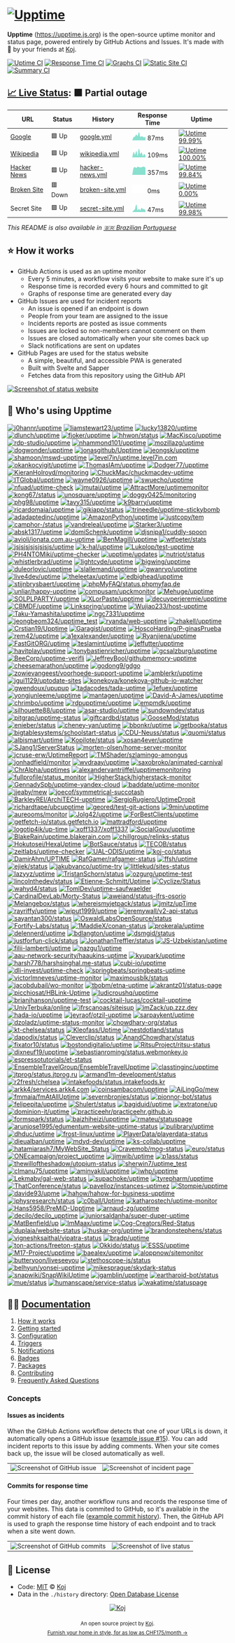# [![Upptime](https://raw.githubusercontent.com/upptime/upptime.js.org/master/static/img/logo.svg)](https://upptime.js.org)

<!--start: description-->

**Upptime** (https://upptime.js.org) is the open-source uptime monitor and status page, powered entirely by GitHub Actions and Issues. It's made with 💚 by your friends at [Koj](https://koj.co).

<!--end: description-->

[![Uptime CI](https://github.com/koj-co/upptime/workflows/Uptime%20CI/badge.svg)](https://github.com/koj-co/upptime/actions?query=workflow%3A%22Uptime+CI%22)
[![Response Time CI](https://github.com/koj-co/upptime/workflows/Response%20Time%20CI/badge.svg)](https://github.com/koj-co/upptime/actions?query=workflow%3A%22Response+Time+CI%22)
[![Graphs CI](https://github.com/koj-co/upptime/workflows/Graphs%20CI/badge.svg)](https://github.com/koj-co/upptime/actions?query=workflow%3A%22Graphs+CI%22)
[![Static Site CI](https://github.com/koj-co/upptime/workflows/Static%20Site%20CI/badge.svg)](https://github.com/koj-co/upptime/actions?query=workflow%3A%22Static+Site+CI%22)
[![Summary CI](https://github.com/koj-co/upptime/workflows/Summary%20CI/badge.svg)](https://github.com/koj-co/upptime/actions?query=workflow%3A%22Summary+CI%22)

## [📈 Live Status](https://demo.upptime.js.org): <!--live status--> **🟧 Partial outage**

<!--start: status pages-->
<!-- This summary is generated by Upptime (https://github.com/upptime/upptime) -->
<!-- Do not edit this manually, your changes will be overwritten -->

| URL                                             | Status  | History                                                                                      | Response Time                                                                    | Uptime                                                                                                                                                                                                          |
| ----------------------------------------------- | ------- | -------------------------------------------------------------------------------------------- | -------------------------------------------------------------------------------- | --------------------------------------------------------------------------------------------------------------------------------------------------------------------------------------------------------------- |
| [Google](https://www.google.com)                | 🟩 Up   | [google.yml](https://github.com/upptime/upptime/commits/master/history/google.yml)           | <img alt="Response time graph" src="./graphs/google.png" height="20"> 87ms       | [![Uptime 99.99%](https://img.shields.io/endpoint?url=https%3A%2F%2Fraw.githubusercontent.com%2Fupptime%2Fupptime%2Fmaster%2Fapi%2Fgoogle%2Fuptime.json)](https://demo.upptime.js.org/history/google)           |
| [Wikipedia](https://en.wikipedia.org)           | 🟩 Up   | [wikipedia.yml](https://github.com/upptime/upptime/commits/master/history/wikipedia.yml)     | <img alt="Response time graph" src="./graphs/wikipedia.png" height="20"> 109ms   | [![Uptime 100.00%](https://img.shields.io/endpoint?url=https%3A%2F%2Fraw.githubusercontent.com%2Fupptime%2Fupptime%2Fmaster%2Fapi%2Fwikipedia%2Fuptime.json)](https://demo.upptime.js.org/history/wikipedia)    |
| [Hacker News](https://news.ycombinator.com)     | 🟩 Up   | [hacker-news.yml](https://github.com/upptime/upptime/commits/master/history/hacker-news.yml) | <img alt="Response time graph" src="./graphs/hacker-news.png" height="20"> 357ms | [![Uptime 99.84%](https://img.shields.io/endpoint?url=https%3A%2F%2Fraw.githubusercontent.com%2Fupptime%2Fupptime%2Fmaster%2Fapi%2Fhacker-news%2Fuptime.json)](https://demo.upptime.js.org/history/hacker-news) |
| [Broken Site](https://thissitedoesnotexist.com) | 🟥 Down | [broken-site.yml](https://github.com/upptime/upptime/commits/master/history/broken-site.yml) | <img alt="Response time graph" src="./graphs/broken-site.png" height="20"> 0ms   | [![Uptime 0.00%](https://img.shields.io/endpoint?url=https%3A%2F%2Fraw.githubusercontent.com%2Fupptime%2Fupptime%2Fmaster%2Fapi%2Fbroken-site%2Fuptime.json)](https://demo.upptime.js.org/history/broken-site)  |
| Secret Site                                     | 🟩 Up   | [secret-site.yml](https://github.com/upptime/upptime/commits/master/history/secret-site.yml) | <img alt="Response time graph" src="./graphs/secret-site.png" height="20"> 47ms  | [![Uptime 99.98%](https://img.shields.io/endpoint?url=https%3A%2F%2Fraw.githubusercontent.com%2Fupptime%2Fupptime%2Fmaster%2Fapi%2Fsecret-site%2Fuptime.json)](https://demo.upptime.js.org/history/secret-site) |

<!--end: status pages-->

<!--start: docs-->

_This README is also available in [🇧🇷 Brazilian Portuguese](./README.pt-br.md)_

## ⭐ How it works

- GitHub Actions is used as an uptime monitor
  - Every 5 minutes, a workflow visits your website to make sure it's up
  - Response time is recorded every 6 hours and committed to git
  - Graphs of response time are generated every day
- GitHub Issues are used for incident reports
  - An issue is opened if an endpoint is down
  - People from your team are assigned to the issue
  - Incidents reports are posted as issue comments
  - Issues are locked so non-members cannot comment on them
  - Issues are closed automatically when your site comes back up
  - Slack notifications are sent on updates
- GitHub Pages are used for the status website
  - A simple, beautiful, and accessible PWA is generated
  - Built with Svelte and Sapper
  - Fetches data from this repository using the GitHub API

[![Screenshot of status website](https://raw.githubusercontent.com/upptime/upptime.js.org/master/static/img/screenshot-status.png)](https://upptime.js.org)

## 💝 Who's using Upptime

<!-- start: readme-repos-list -->
<!-- This list is auto-generated using koj-co/readme-repos-list -->
<!-- Do not edit this list manually, your changes will be overwritten -->
[![j0hannr/upptime](https://images.weserv.nl/?url=avatars3.githubusercontent.com%2Fu%2F52762073%3Fv%3D4&h=30&w=30&fit=cover&mask=circle&maxage=7d)](https://demo.upptime.js.org)
[![liamstewart23/uptime](https://images.weserv.nl/?url=avatars0.githubusercontent.com%2Fu%2F15363506%3Fv%3D4&h=30&w=30&fit=cover&mask=circle&maxage=7d)](https://demo.upptime.js.org)
[![lucky13820/uptime](https://images.weserv.nl/?url=avatars3.githubusercontent.com%2Fu%2F7293811%3Fv%3D4&h=30&w=30&fit=cover&mask=circle&maxage=7d)](https://demo.upptime.js.org)
[![dlunch/upptime](https://images.weserv.nl/?url=avatars1.githubusercontent.com%2Fu%2F1371509%3Fv%3D4&h=30&w=30&fit=cover&mask=circle&maxage=7d)](https://upptime.dlunch.net/)
[![fjoker/upptime](https://images.weserv.nl/?url=avatars2.githubusercontent.com%2Fu%2F6489660%3Fv%3D4&h=30&w=30&fit=cover&mask=circle&maxage=7d)](https://demo.upptime.js.org)
[![hhwon/status](https://images.weserv.nl/?url=avatars1.githubusercontent.com%2Fu%2F17375667%3Fv%3D4&h=30&w=30&fit=cover&mask=circle&maxage=7d)](https://pstudio.me)
[![MacKisco/upptime](https://images.weserv.nl/?url=avatars3.githubusercontent.com%2Fu%2F33003181%3Fv%3D4&h=30&w=30&fit=cover&mask=circle&maxage=7d)](https://MacKisco.github.io/upptime)
[![rdp-studio/upptime](https://images.weserv.nl/?url=avatars0.githubusercontent.com%2Fu%2F67402215%3Fv%3D4&h=30&w=30&fit=cover&mask=circle&maxage=7d)](https://upptime.github.io/upptime)
[![nhammond101/upptime](https://images.weserv.nl/?url=avatars3.githubusercontent.com%2Fu%2F456479%3Fv%3D4&h=30&w=30&fit=cover&mask=circle&maxage=7d)](https://status.happypengu.in)
[![mozillazg/uptime](https://images.weserv.nl/?url=avatars2.githubusercontent.com%2Fu%2F485054%3Fv%3D4&h=30&w=30&fit=cover&mask=circle&maxage=7d)](https://demo.upptime.js.org)
[![dogwonder/upptime](https://images.weserv.nl/?url=avatars3.githubusercontent.com%2Fu%2F254175%3Fv%3D4&h=30&w=30&fit=cover&mask=circle&maxage=7d)](https://upptime.github.io/upptime)
[![jonasgithub/Upptime](https://images.weserv.nl/?url=avatars2.githubusercontent.com%2Fu%2F155643%3Fv%3D4&h=30&w=30&fit=cover&mask=circle&maxage=7d)](https://jonasgithub.github.io/Upptime/)
[![jeongsk/upptime](https://images.weserv.nl/?url=avatars2.githubusercontent.com%2Fu%2F57607783%3Fv%3D4&h=30&w=30&fit=cover&mask=circle&maxage=7d)](https://demo.upptime.js.org)
[![shamoon/mswd-upptime](https://images.weserv.nl/?url=avatars1.githubusercontent.com%2Fu%2F4887959%3Fv%3D4&h=30&w=30&fit=cover&mask=circle&maxage=7d)](https://status.mswd.io)
[![level7in/uptime.level7in.com](https://images.weserv.nl/?url=avatars3.githubusercontent.com%2Fu%2F9393567%3Fv%3D4&h=30&w=30&fit=cover&mask=circle&maxage=7d)](https://uptime.level7in.com)
[![okankocyigit/upptime](https://images.weserv.nl/?url=avatars3.githubusercontent.com%2Fu%2F16730661%3Fv%3D4&h=30&w=30&fit=cover&mask=circle&maxage=7d)](https://upptime.github.io/upptime)
[![ThomasIAm/upptime](https://images.weserv.nl/?url=avatars2.githubusercontent.com%2Fu%2F10333951%3Fv%3D4&h=30&w=30&fit=cover&mask=circle&maxage=7d)](https://status.tvdn.me)
[![Dodger77/upptime](https://images.weserv.nl/?url=avatars2.githubusercontent.com%2Fu%2F255767%3Fv%3D4&h=30&w=30&fit=cover&mask=circle&maxage=7d)](https://upptime.github.io/upptime)
[![KieranHolroyd/monitoring](https://images.weserv.nl/?url=avatars1.githubusercontent.com%2Fu%2F25421864%3Fv%3D4&h=30&w=30&fit=cover&mask=circle&maxage=7d)](https://monitoring.kieran.dev)
[![ChuckMac/chuckmacdev-uptime](https://images.weserv.nl/?url=avatars1.githubusercontent.com%2Fu%2F1966834%3Fv%3D4&h=30&w=30&fit=cover&mask=circle&maxage=7d)](https://demo.upptime.js.org)
[![ITGlobal/upptime](https://images.weserv.nl/?url=avatars0.githubusercontent.com%2Fu%2F2040602%3Fv%3D4&h=30&w=30&fit=cover&mask=circle&maxage=7d)](https://upptime.github.io/upptime)
[![wayne0926/upptime](https://images.weserv.nl/?url=avatars0.githubusercontent.com%2Fu%2F63389859%3Fv%3D4&h=30&w=30&fit=cover&mask=circle&maxage=7d)](upptime.vercel.app)
[![swuecho/upptime](https://images.weserv.nl/?url=avatars2.githubusercontent.com%2Fu%2F666683%3Fv%3D4&h=30&w=30&fit=cover&mask=circle&maxage=7d)](https://blog.meihao.us/upptime/)
[![nfuad/uptime-check](https://images.weserv.nl/?url=avatars0.githubusercontent.com%2Fu%2F24988773%3Fv%3D4&h=30&w=30&fit=cover&mask=circle&maxage=7d)](https://upptime.github.io/upptime)
[![jmutai/uptime](https://images.weserv.nl/?url=avatars1.githubusercontent.com%2Fu%2F12774160%3Fv%3D4&h=30&w=30&fit=cover&mask=circle&maxage=7d)](https://demo.upptime.js.org)
[![AttractMore/uptimemonitor](https://images.weserv.nl/?url=avatars2.githubusercontent.com%2Fu%2F986557%3Fv%3D4&h=30&w=30&fit=cover&mask=circle&maxage=7d)](https://upptime.github.io/upptime)
[![kong67/status](https://images.weserv.nl/?url=avatars2.githubusercontent.com%2Fu%2F2015787%3Fv%3D4&h=30&w=30&fit=cover&mask=circle&maxage=7d)](https://upptime.github.io/upptime)
[![unosquare/upptime](https://images.weserv.nl/?url=avatars0.githubusercontent.com%2Fu%2F5685705%3Fv%3D4&h=30&w=30&fit=cover&mask=circle&maxage=7d)](https://unosquare.github.io/upptime)
[![doggy0425/monitoring](https://images.weserv.nl/?url=avatars2.githubusercontent.com%2Fu%2F72742954%3Fv%3D4&h=30&w=30&fit=cover&mask=circle&maxage=7d)](https://demo.upptime.js.org)
[![phg98/upptime](https://images.weserv.nl/?url=avatars1.githubusercontent.com%2Fu%2F12092302%3Fv%3D4&h=30&w=30&fit=cover&mask=circle&maxage=7d)](https://demo.upptime.js.org)
[![tavy315/upptime](https://images.weserv.nl/?url=avatars2.githubusercontent.com%2Fu%2F6184412%3Fv%3D4&h=30&w=30&fit=cover&mask=circle&maxage=7d)](https://demo.upptime.js.org)
[![k9barry/upptime](https://images.weserv.nl/?url=avatars2.githubusercontent.com%2Fu%2F16656369%3Fv%3D4&h=30&w=30&fit=cover&mask=circle&maxage=7d)](https://upptime.github.io/upptime)
[![ricardomaia/upptime](https://images.weserv.nl/?url=avatars2.githubusercontent.com%2Fu%2F1353811%3Fv%3D4&h=30&w=30&fit=cover&mask=circle&maxage=7d)](https://upptime.github.io/upptime)
[![gikiapp/status](https://images.weserv.nl/?url=avatars1.githubusercontent.com%2Fu%2F63689645%3Fv%3D4&h=30&w=30&fit=cover&mask=circle&maxage=7d)](https://upptime.github.io/upptime)
[![trineedle/upptime-stickybomb](https://images.weserv.nl/?url=avatars0.githubusercontent.com%2Fu%2F74759629%3Fv%3D4&h=30&w=30&fit=cover&mask=circle&maxage=7d)](https://demo.upptime.js.org)
[![adadaptedinc/upptime](https://images.weserv.nl/?url=avatars2.githubusercontent.com%2Fu%2F6840510%3Fv%3D4&h=30&w=30&fit=cover&mask=circle&maxage=7d)](https://demo.upptime.js.org)
[![AmazonPython/upptime](https://images.weserv.nl/?url=avatars0.githubusercontent.com%2Fu%2F23045517%3Fv%3D4&h=30&w=30&fit=cover&mask=circle&maxage=7d)](https://demo.upptime.js.org)
[![justcopy/tem](https://images.weserv.nl/?url=avatars2.githubusercontent.com%2Fu%2F45755204%3Fv%3D4&h=30&w=30&fit=cover&mask=circle&maxage=7d)](https://demo.upptime.js.org)
[![camphor-/status](https://images.weserv.nl/?url=avatars3.githubusercontent.com%2Fu%2F6093973%3Fv%3D4&h=30&w=30&fit=cover&mask=circle&maxage=7d)](https://status.camph.net)
[![vandreleal/upptime](https://images.weserv.nl/?url=avatars2.githubusercontent.com%2Fu%2F9258892%3Fv%3D4&h=30&w=30&fit=cover&mask=circle&maxage=7d)](https://vandreleal.github.io/upptime)
[![Starker3/uptime](https://images.weserv.nl/?url=avatars1.githubusercontent.com%2Fu%2F20905821%3Fv%3D4&h=30&w=30&fit=cover&mask=circle&maxage=7d)](https://demo.upptime.js.org)
[![absk1317/uptime](https://images.weserv.nl/?url=avatars3.githubusercontent.com%2Fu%2F14087778%3Fv%3D4&h=30&w=30&fit=cover&mask=circle&maxage=7d)](https://demo.upptime.js.org)
[![domiSchenk/upptime](https://images.weserv.nl/?url=avatars0.githubusercontent.com%2Fu%2F6347221%3Fv%3D4&h=30&w=30&fit=cover&mask=circle&maxage=7d)](https://domischenk.github.io/upptime)
[![djsnipa1/cuddly-spoon](https://images.weserv.nl/?url=avatars1.githubusercontent.com%2Fu%2F118037%3Fv%3D4&h=30&w=30&fit=cover&mask=circle&maxage=7d)](https://upptime.github.io/upptime)
[![avioli/ionata.com.au-uptime](https://images.weserv.nl/?url=avatars0.githubusercontent.com%2Fu%2F524259%3Fv%3D4&h=30&w=30&fit=cover&mask=circle&maxage=7d)](https://ionata.com.au)
[![BenMagill/upptime](https://images.weserv.nl/?url=avatars3.githubusercontent.com%2Fu%2F34661412%3Fv%3D4&h=30&w=30&fit=cover&mask=circle&maxage=7d)](https://upptime.github.io/upptime)
[![wtfpeter/stats](https://images.weserv.nl/?url=avatars3.githubusercontent.com%2Fu%2F21058578%3Fv%3D4&h=30&w=30&fit=cover&mask=circle&maxage=7d)](https://stats.pethor.eu)
[![jsjsjsjsjsjsjsjs/uptime](https://images.weserv.nl/?url=avatars0.githubusercontent.com%2Fu%2F49901141%3Fv%3D4&h=30&w=30&fit=cover&mask=circle&maxage=7d)](https://demo.upptime.js.org)
[![k-hal/upptime](https://images.weserv.nl/?url=avatars1.githubusercontent.com%2Fu%2F1532352%3Fv%3D4&h=30&w=30&fit=cover&mask=circle&maxage=7d)](https://demo.upptime.js.org)
[![Lukplop/test-upptime](https://images.weserv.nl/?url=avatars1.githubusercontent.com%2Fu%2F31686204%3Fv%3D4&h=30&w=30&fit=cover&mask=circle&maxage=7d)](https://Lukplop.github.io/test-upptime)
[![PH4NTOMiki/uptime-checker](https://images.weserv.nl/?url=avatars1.githubusercontent.com%2Fu%2F35368241%3Fv%3D4&h=30&w=30&fit=cover&mask=circle&maxage=7d)](https://demo.upptime.js.org)
[![upptime/updates](https://images.weserv.nl/?url=avatars0.githubusercontent.com%2Fu%2F72692977%3Fv%3D4&h=30&w=30&fit=cover&mask=circle&maxage=7d)](https://github.com/upptime/updates)
[![nutriot/status](https://images.weserv.nl/?url=avatars0.githubusercontent.com%2Fu%2F40072057%3Fv%3D4&h=30&w=30&fit=cover&mask=circle&maxage=7d)](https://status.nutriot.com)
[![whistlerbrad/uptime](https://images.weserv.nl/?url=avatars2.githubusercontent.com%2Fu%2F12632335%3Fv%3D4&h=30&w=30&fit=cover&mask=circle&maxage=7d)](https://upptime.github.io/upptime)
[![lightcyde/upptime](https://images.weserv.nl/?url=avatars3.githubusercontent.com%2Fu%2F47458786%3Fv%3D4&h=30&w=30&fit=cover&mask=circle&maxage=7d)](https://status.lightcyde.agency)
[![bigwing/upptime](https://images.weserv.nl/?url=avatars3.githubusercontent.com%2Fu%2F13835088%3Fv%3D4&h=30&w=30&fit=cover&mask=circle&maxage=7d)](https://bigwing.github.io/upptime/)
[![duleorlovic/upptime](https://images.weserv.nl/?url=avatars0.githubusercontent.com%2Fu%2F1426092%3Fv%3D4&h=30&w=30&fit=cover&mask=circle&maxage=7d)](https://duleorlovic.github.io/upptime)
[![slallemand/upptime](https://images.weserv.nl/?url=avatars1.githubusercontent.com%2Fu%2F2827759%3Fv%3D4&h=30&w=30&fit=cover&mask=circle&maxage=7d)](https://slallemand.github.io/upptime)
[![gwanryo/upptime](https://images.weserv.nl/?url=avatars0.githubusercontent.com%2Fu%2F9062624%3Fv%3D4&h=30&w=30&fit=cover&mask=circle&maxage=7d)](https://status.jmm.kr)
[![live4dev/uptime](https://images.weserv.nl/?url=avatars0.githubusercontent.com%2Fu%2F75156596%3Fv%3D4&h=30&w=30&fit=cover&mask=circle&maxage=7d)](https://uptime.live4.dev)
[![theleetax/uptime](https://images.weserv.nl/?url=avatars0.githubusercontent.com%2Fu%2F61379531%3Fv%3D4&h=30&w=30&fit=cover&mask=circle&maxage=7d)](https://status.theleetax.com)
[![edbighead/upptime](https://images.weserv.nl/?url=avatars3.githubusercontent.com%2Fu%2F16245796%3Fv%3D4&h=30&w=30&fit=cover&mask=circle&maxage=7d)](https://edbighead.github.io/upptime)
[![stijnbrysbaert/upptime](https://images.weserv.nl/?url=avatars0.githubusercontent.com%2Fu%2F21146352%3Fv%3D4&h=30&w=30&fit=cover&mask=circle&maxage=7d)](https://stijnbrysbaert.github.io/upptime)
[![phpMyFAQ/status.phpmyfaq.de](https://images.weserv.nl/?url=avatars3.githubusercontent.com%2Fu%2F556938%3Fv%3D4&h=30&w=30&fit=cover&mask=circle&maxage=7d)](https://status.phpmyfaq.de)
[![unliar/happy-upptime](https://images.weserv.nl/?url=avatars3.githubusercontent.com%2Fu%2F14177215%3Fv%3D4&h=30&w=30&fit=cover&mask=circle&maxage=7d)](https://unliar.github.io/happy-upptime)
[![compusam/upckmonitor](https://images.weserv.nl/?url=avatars0.githubusercontent.com%2Fu%2F348724%3Fv%3D4&h=30&w=30&fit=cover&mask=circle&maxage=7d)](https://demo.upptime.js.org)
[![Mehuge/upptime](https://images.weserv.nl/?url=avatars1.githubusercontent.com%2Fu%2F99895%3Fv%3D4&h=30&w=30&fit=cover&mask=circle&maxage=7d)](https://mehuge.github.io/upptime)
[![SOLPLPARTY/upptime](https://images.weserv.nl/?url=avatars2.githubusercontent.com%2Fu%2F37937762%3Fv%3D4&h=30&w=30&fit=cover&mask=circle&maxage=7d)](https://status.solpl.party)
[![XLorPaste/upptime](https://images.weserv.nl/?url=avatars0.githubusercontent.com%2Fu%2F60929237%3Fv%3D4&h=30&w=30&fit=cover&mask=circle&maxage=7d)](https://upptime.xlorpaste.cn)
[![decuyperjeremie/upptime](https://images.weserv.nl/?url=avatars0.githubusercontent.com%2Fu%2F5681118%3Fv%3D4&h=30&w=30&fit=cover&mask=circle&maxage=7d)](https://decuyperjeremie.github.io/upptime)
[![CBMDF/upptime](https://images.weserv.nl/?url=avatars2.githubusercontent.com%2Fu%2F64433730%3Fv%3D4&h=30&w=30&fit=cover&mask=circle&maxage=7d)](https://CBMDF.github.io/upptime)
[![Linkspring/upptime](https://images.weserv.nl/?url=avatars1.githubusercontent.com%2Fu%2F66222735%3Fv%3D4&h=30&w=30&fit=cover&mask=circle&maxage=7d)](https://status.lksg.me)
[![Wujiao233/host-upptime](https://images.weserv.nl/?url=avatars1.githubusercontent.com%2Fu%2F16509323%3Fv%3D4&h=30&w=30&fit=cover&mask=circle&maxage=7d)](https://Wujiao233.github.io/host-upptime)
[![Taku-Yamashita/upptime](https://images.weserv.nl/?url=avatars1.githubusercontent.com%2Fu%2F27942145%3Fv%3D4&h=30&w=30&fit=cover&mask=circle&maxage=7d)](https://Taku-Yamashita.github.io/upptime)
[![ngc7331/upptime](https://images.weserv.nl/?url=avatars0.githubusercontent.com%2Fu%2F22112348%3Fv%3D4&h=30&w=30&fit=cover&mask=circle&maxage=7d)](https://ngc7331.github.io/upptime)
[![jeongbeom324/upptime_test](https://images.weserv.nl/?url=avatars2.githubusercontent.com%2Fu%2F74699926%3Fv%3D4&h=30&w=30&fit=cover&mask=circle&maxage=7d)](https://jeongbeom324@gmail.com.github.io/upptime_test)
[![ryanda/web-upptime](https://images.weserv.nl/?url=avatars2.githubusercontent.com%2Fu%2F7850459%3Fv%3D4&h=30&w=30&fit=cover&mask=circle&maxage=7d)](https://ryanda.github.io/web-upptime)
[![zhakell/upptime](https://images.weserv.nl/?url=avatars3.githubusercontent.com%2Fu%2F67196792%3Fv%3D4&h=30&w=30&fit=cover&mask=circle&maxage=7d)](https://zhakell.github.io/upptime)
[![Crstian19/Upptime](https://images.weserv.nl/?url=avatars2.githubusercontent.com%2Fu%2F21632768%3Fv%3D4&h=30&w=30&fit=cover&mask=circle&maxage=7d)](https://crstian.me)
[![Garagist/upptime](https://images.weserv.nl/?url=avatars2.githubusercontent.com%2Fu%2F61826246%3Fv%3D4&h=30&w=30&fit=cover&mask=circle&maxage=7d)](https://Garagist.github.io/upptime)
[![HoscoHarding/P-ginasPrueba](https://images.weserv.nl/?url=avatars1.githubusercontent.com%2Fu%2F56766560%3Fv%3D4&h=30&w=30&fit=cover&mask=circle&maxage=7d)](https://demo.upptime.js.org)
[![rem42/upptime](https://images.weserv.nl/?url=avatars3.githubusercontent.com%2Fu%2F1371193%3Fv%3D4&h=30&w=30&fit=cover&mask=circle&maxage=7d)](https://status.remy.ovh)
[![a1exalexander/upptime](https://images.weserv.nl/?url=avatars0.githubusercontent.com%2Fu%2F40409129%3Fv%3D4&h=30&w=30&fit=cover&mask=circle&maxage=7d)](https://a1exalexander.github.io/upptime/)
[![Ryanjiena/upptime](https://images.weserv.nl/?url=avatars1.githubusercontent.com%2Fu%2F43134606%3Fv%3D4&h=30&w=30&fit=cover&mask=circle&maxage=7d)](https://Ryanjiena.github.io/upptime)
[![FastGitORG/uptime](https://images.weserv.nl/?url=avatars1.githubusercontent.com%2Fu%2F62810231%3Fv%3D4&h=30&w=30&fit=cover&mask=circle&maxage=7d)](https://upptime.github.io/upptime)
[![teslamint/uptime](https://images.weserv.nl/?url=avatars2.githubusercontent.com%2Fu%2F158752%3Fv%3D4&h=30&w=30&fit=cover&mask=circle&maxage=7d)](https://uptime.tmint.dev)
[![jeffutter/upptime](https://images.weserv.nl/?url=avatars0.githubusercontent.com%2Fu%2F570037%3Fv%3D4&h=30&w=30&fit=cover&mask=circle&maxage=7d)](https://jeffutter.github.io/upptime)
[![havitplay/upptime](https://images.weserv.nl/?url=avatars1.githubusercontent.com%2Fu%2F15606728%3Fv%3D4&h=30&w=30&fit=cover&mask=circle&maxage=7d)](https://ilove8.github.io/upptime)
[![tonybastienricher/upptime](https://images.weserv.nl/?url=avatars0.githubusercontent.com%2Fu%2F51478222%3Fv%3D4&h=30&w=30&fit=cover&mask=circle&maxage=7d)](https://tonybastienricher.github.io/upptime)
[![gcsalzburg/upptime](https://images.weserv.nl/?url=avatars3.githubusercontent.com%2Fu%2F32631912%3Fv%3D4&h=30&w=30&fit=cover&mask=circle&maxage=7d)](https://designedbycave.co.uk)
[![BeeCorp/upptime-verifli](https://images.weserv.nl/?url=avatars2.githubusercontent.com%2Fu%2F68553155%3Fv%3D4&h=30&w=30&fit=cover&mask=circle&maxage=7d)](https://BeeCorp.github.io/upptime-verifli)
[![JeffreyBool/githubmemory-upptime](https://images.weserv.nl/?url=avatars3.githubusercontent.com%2Fu%2F24415888%3Fv%3D4&h=30&w=30&fit=cover&mask=circle&maxage=7d)](https://upptime.githubmemory.com/)
[![cheesemarathon/upptime](https://images.weserv.nl/?url=avatars0.githubusercontent.com%2Fu%2F16329132%3Fv%3D4&h=30&w=30&fit=cover&mask=circle&maxage=7d)](https://cheesemarathon.github.io/upptime)
[![godong9/gdgo](https://images.weserv.nl/?url=avatars0.githubusercontent.com%2Fu%2F1950670%3Fv%3D4&h=30&w=30&fit=cover&mask=circle&maxage=7d)](https://godong9.github.io/gdgo)
[![zowievangeest/voorhoede-support-upptime](https://images.weserv.nl/?url=avatars3.githubusercontent.com%2Fu%2F5878256%3Fv%3D4&h=30&w=30&fit=cover&mask=circle&maxage=7d)](https://zowievangeest.github.io/voorhoede-support-upptime)
[![amblerkr/upptime](https://images.weserv.nl/?url=avatars3.githubusercontent.com%2Fu%2F67187038%3Fv%3D4&h=30&w=30&fit=cover&mask=circle&maxage=7d)](https://status.ambler.kr)
[![jgui1129/uptodate-sites](https://images.weserv.nl/?url=avatars3.githubusercontent.com%2Fu%2F29097518%3Fv%3D4&h=30&w=30&fit=cover&mask=circle&maxage=7d)](https://upptime.github.io/upptime)
[![konekoya/konekoya-github-io-watcher](https://images.weserv.nl/?url=avatars1.githubusercontent.com%2Fu%2F12165714%3Fv%3D4&h=30&w=30&fit=cover&mask=circle&maxage=7d)](https://demo.upptime.js.org)
[![gwendoux/upupup](https://images.weserv.nl/?url=avatars0.githubusercontent.com%2Fu%2F102069%3Fv%3D4&h=30&w=30&fit=cover&mask=circle&maxage=7d)](https://gwendoux.github.io/upupup)
[![tadacodes/tada-uptime](https://images.weserv.nl/?url=avatars2.githubusercontent.com%2Fu%2F1444318%3Fv%3D4&h=30&w=30&fit=cover&mask=circle&maxage=7d)](https://tada.wtf)
[![lefuex/upptime](https://images.weserv.nl/?url=avatars0.githubusercontent.com%2Fu%2F22298544%3Fv%3D4&h=30&w=30&fit=cover&mask=circle&maxage=7d)](https://lefuex.github.io/upptime)
[![yongjunleeme/upptime](https://images.weserv.nl/?url=avatars3.githubusercontent.com%2Fu%2F48748376%3Fv%3D4&h=30&w=30&fit=cover&mask=circle&maxage=7d)](https://demo.upptime.js.org)
[![mantagen/upptime](https://images.weserv.nl/?url=avatars1.githubusercontent.com%2Fu%2F12934669%3Fv%3D4&h=30&w=30&fit=cover&mask=circle&maxage=7d)](https://mantagen.github.io/upptime)
[![David-A-James/upptime](https://images.weserv.nl/?url=avatars1.githubusercontent.com%2Fu%2F8606919%3Fv%3D4&h=30&w=30&fit=cover&mask=circle&maxage=7d)](https://David-A-James.github.io/upptime)
[![chrimbo/upptime](https://images.weserv.nl/?url=avatars0.githubusercontent.com%2Fu%2F6575546%3Fv%3D4&h=30&w=30&fit=cover&mask=circle&maxage=7d)](https://chrimbo.github.io/upptime)
[![rdpupptime/upptime](https://images.weserv.nl/?url=avatars3.githubusercontent.com%2Fu%2F74958882%3Fv%3D4&h=30&w=30&fit=cover&mask=circle&maxage=7d)](https://rdpupptime.github.io/upptime)
[![empmdk/upptime](https://images.weserv.nl/?url=avatars3.githubusercontent.com%2Fu%2F6612031%3Fv%3D4&h=30&w=30&fit=cover&mask=circle&maxage=7d)](https://status.wickedcpu.com)
[![silhouette88/upptime](https://images.weserv.nl/?url=avatars1.githubusercontent.com%2Fu%2F15719657%3Fv%3D4&h=30&w=30&fit=cover&mask=circle&maxage=7d)](https://silhouette88.github.io/upptime)
[![asar-studio/uptime](https://images.weserv.nl/?url=avatars0.githubusercontent.com%2Fu%2F53015690%3Fv%3D4&h=30&w=30&fit=cover&mask=circle&maxage=7d)](https://asar-studio.github.io/uptime/)
[![sundowndev/status](https://images.weserv.nl/?url=avatars3.githubusercontent.com%2Fu%2F16480203%3Fv%3D4&h=30&w=30&fit=cover&mask=circle&maxage=7d)](https://sundowndev.github.io/status)
[![pitgrap/upptime-status](https://images.weserv.nl/?url=avatars0.githubusercontent.com%2Fu%2F227391%3Fv%3D4&h=30&w=30&fit=cover&mask=circle&maxage=7d)](https://pitgrap.github.io/upptime-status)
[![giftcardbd/status](https://images.weserv.nl/?url=avatars0.githubusercontent.com%2Fu%2F70586926%3Fv%3D4&h=30&w=30&fit=cover&mask=circle&maxage=7d)](https://giftcardbd.github.io/status)
[![GooseMod/status](https://images.weserv.nl/?url=avatars1.githubusercontent.com%2Fu%2F71712167%3Fv%3D4&h=30&w=30&fit=cover&mask=circle&maxage=7d)](https://status.goosemod.com)
[![enieber/status](https://images.weserv.nl/?url=avatars3.githubusercontent.com%2Fu%2F7907068%3Fv%3D4&h=30&w=30&fit=cover&mask=circle&maxage=7d)](https://enieber.github.io/status/)
[![cheney-yan/uptime](https://images.weserv.nl/?url=avatars3.githubusercontent.com%2Fu%2F41275527%3Fv%3D4&h=30&w=30&fit=cover&mask=circle&maxage=7d)](https://state.python3.tech)
[![bbonkr/uptime](https://images.weserv.nl/?url=avatars0.githubusercontent.com%2Fu%2F3590545%3Fv%3D4&h=30&w=30&fit=cover&mask=circle&maxage=7d)](https://uptime.bbon.me)
[![getbooka/status](https://images.weserv.nl/?url=avatars1.githubusercontent.com%2Fu%2F70102307%3Fv%3D4&h=30&w=30&fit=cover&mask=circle&maxage=7d)](https://status.getbooka.app/)
[![bigtablesystems/schoolstart-status](https://images.weserv.nl/?url=avatars2.githubusercontent.com%2Fu%2F64296373%3Fv%3D4&h=30&w=30&fit=cover&mask=circle&maxage=7d)](https://demo.upptime.js.org)
[![CDU-Neuss/status](https://images.weserv.nl/?url=avatars0.githubusercontent.com%2Fu%2F63856109%3Fv%3D4&h=30&w=30&fit=cover&mask=circle&maxage=7d)](https://cdu-neuss.github.io/status/)
[![quomi/status](https://images.weserv.nl/?url=avatars1.githubusercontent.com%2Fu%2F52199561%3Fv%3D4&h=30&w=30&fit=cover&mask=circle&maxage=7d)](https://quomi.github.io/status)
[![albismart/uptime](https://images.weserv.nl/?url=avatars2.githubusercontent.com%2Fu%2F31440851%3Fv%3D4&h=30&w=30&fit=cover&mask=circle&maxage=7d)](https://status.albismart.com)
[![Kopilote/status](https://images.weserv.nl/?url=avatars0.githubusercontent.com%2Fu%2F74000836%3Fv%3D4&h=30&w=30&fit=cover&mask=circle&maxage=7d)](https://status.kopilote.io)
[![xosan4ever/upptime](https://images.weserv.nl/?url=avatars2.githubusercontent.com%2Fu%2F10044715%3Fv%3D4&h=30&w=30&fit=cover&mask=circle&maxage=7d)](https://xosan4ever.github.io/upptime)
[![SJang1/ServerStatus](https://images.weserv.nl/?url=avatars2.githubusercontent.com%2Fu%2F29011440%3Fv%3D4&h=30&w=30&fit=cover&mask=circle&maxage=7d)](https://SJang1.github.io/ServerStatus)
[![morten-olsen/home-server-monitor](https://images.weserv.nl/?url=avatars2.githubusercontent.com%2Fu%2F970042%3Fv%3D4&h=30&w=30&fit=cover&mask=circle&maxage=7d)](https://morten-olsen.github.io/home-server-monitor)
[![jcruse-erw/UptimeReport](https://images.weserv.nl/?url=avatars3.githubusercontent.com%2Fu%2F69030709%3Fv%3D4&h=30&w=30&fit=cover&mask=circle&maxage=7d)](https://jcruse-erw.github.io/UptimeReport)
[![TMShader/szlamingo-amongus](https://images.weserv.nl/?url=avatars1.githubusercontent.com%2Fu%2F43723765%3Fv%3D4&h=30&w=30&fit=cover&mask=circle&maxage=7d)](https://szlamingo-amongus.tmshader.me)
[![jonhadfield/monitor](https://images.weserv.nl/?url=avatars1.githubusercontent.com%2Fu%2F843944%3Fv%3D4&h=30&w=30&fit=cover&mask=circle&maxage=7d)](https://demo.upptime.js.org)
[![wvdraay/upptime](https://images.weserv.nl/?url=avatars3.githubusercontent.com%2Fu%2F11157658%3Fv%3D4&h=30&w=30&fit=cover&mask=circle&maxage=7d)](https://wvdraay.github.io/upptime-ccmm.care)
[![saxobroko/animated-carnival](https://images.weserv.nl/?url=avatars0.githubusercontent.com%2Fu%2F18757374%3Fv%3D4&h=30&w=30&fit=cover&mask=circle&maxage=7d)](https://status.saxobroko.com)
[![ChrAlpha/upptimes](https://images.weserv.nl/?url=avatars0.githubusercontent.com%2Fu%2F53332481%3Fv%3D4&h=30&w=30&fit=cover&mask=circle&maxage=7d)](https://status.ichr.me)
[![alexandervantrijffel/upptimemonitoring](https://images.weserv.nl/?url=avatars2.githubusercontent.com%2Fu%2F994409%3Fv%3D4&h=30&w=30&fit=cover&mask=circle&maxage=7d)](https://alexandervantrijffel.github.io/upptimemonitoring)
[![fullprofile/status_monitor](https://images.weserv.nl/?url=avatars2.githubusercontent.com%2Fu%2F20567415%3Fv%3D4&h=30&w=30&fit=cover&mask=circle&maxage=7d)](https://status.waypath.io)
[![HigherStack/higherstack-monitor](https://images.weserv.nl/?url=avatars0.githubusercontent.com%2Fu%2F64578864%3Fv%3D4&h=30&w=30&fit=cover&mask=circle&maxage=7d)](https://HigherStack.github.io/higherstack-monitor)
[![GennadySpb/upptime-yandex-cloud](https://images.weserv.nl/?url=avatars2.githubusercontent.com%2Fu%2F2803590%3Fv%3D4&h=30&w=30&fit=cover&mask=circle&maxage=7d)](https://GennadySpb.github.io/upptime-yandex-cloud)
[![baddate/uptime-monitor](https://images.weserv.nl/?url=avatars0.githubusercontent.com%2Fu%2F37013819%3Fv%3D4&h=30&w=30&fit=cover&mask=circle&maxage=7d)](https://uptime.johan.zone)
[![jjeaby/mew](https://images.weserv.nl/?url=avatars1.githubusercontent.com%2Fu%2F32763196%3Fv%3D4&h=30&w=30&fit=cover&mask=circle&maxage=7d)](https://jjeaby.github.io/mew)
[![joecof/symmetrical-succotash](https://images.weserv.nl/?url=avatars1.githubusercontent.com%2Fu%2F43552945%3Fv%3D4&h=30&w=30&fit=cover&mask=circle&maxage=7d)](https://joecof.github.io/symmetrical-succotash)
[![BarkleyREI/ArchiTECH-upptime](https://images.weserv.nl/?url=avatars3.githubusercontent.com%2Fu%2F1929400%3Fv%3D4&h=30&w=30&fit=cover&mask=circle&maxage=7d)](https://status.architech.network)
[![SergioRugiero/UptimeDropit](https://images.weserv.nl/?url=avatars0.githubusercontent.com%2Fu%2F20051327%3Fv%3D4&h=30&w=30&fit=cover&mask=circle&maxage=7d)](https://SergioRugiero.github.io/UptimeDropit)
[![richardtape/ubcupptime](https://images.weserv.nl/?url=avatars0.githubusercontent.com%2Fu%2F116946%3Fv%3D4&h=30&w=30&fit=cover&mask=circle&maxage=7d)](https://richardtape.github.io/ubcupptime)
[![geored/test-git-actions](https://images.weserv.nl/?url=avatars2.githubusercontent.com%2Fu%2F47973913%3Fv%3D4&h=30&w=30&fit=cover&mask=circle&maxage=7d)](https://geored.github.io/test-git-actions)
[![9min/upptime](https://images.weserv.nl/?url=avatars1.githubusercontent.com%2Fu%2F12682061%3Fv%3D4&h=30&w=30&fit=cover&mask=circle&maxage=7d)](https://9min.github.io/upptime)
[![aureooms/monitor](https://images.weserv.nl/?url=avatars3.githubusercontent.com%2Fu%2F5165674%3Fv%3D4&h=30&w=30&fit=cover&mask=circle&maxage=7d)](https://aureooms.github.io/monitor)
[![Jolg42/upptime](https://images.weserv.nl/?url=avatars3.githubusercontent.com%2Fu%2F1328733%3Fv%3D4&h=30&w=30&fit=cover&mask=circle&maxage=7d)](https://jolg42.github.io/upptime)
[![ForBestClients/upptime](https://images.weserv.nl/?url=avatars3.githubusercontent.com%2Fu%2F6724775%3Fv%3D4&h=30&w=30&fit=cover&mask=circle&maxage=7d)](https://ivankopcik.github.io/upptime)
[![getfetch-io/status.getfetch.io](https://images.weserv.nl/?url=avatars1.githubusercontent.com%2Fu%2F70174612%3Fv%3D4&h=30&w=30&fit=cover&mask=circle&maxage=7d)](https://status.getfetch.io)
[![mattradford/upptime](https://images.weserv.nl/?url=avatars1.githubusercontent.com%2Fu%2F2804540%3Fv%3D4&h=30&w=30&fit=cover&mask=circle&maxage=7d)](https://mattradford.github.io/upptime)
[![logotip4ik/up-time](https://images.weserv.nl/?url=avatars0.githubusercontent.com%2Fu%2F56201308%3Fv%3D4&h=30&w=30&fit=cover&mask=circle&maxage=7d)](https://logotip4ik.github.io/up-time)
[![xoff1337/xoff1337](https://images.weserv.nl/?url=avatars2.githubusercontent.com%2Fu%2F58573943%3Fv%3D4&h=30&w=30&fit=cover&mask=circle&maxage=7d)](https://xoff1337.github.io/xoff1337)
[![SocialGouv/upptime](https://images.weserv.nl/?url=avatars3.githubusercontent.com%2Fu%2F35456799%3Fv%3D4&h=30&w=30&fit=cover&mask=circle&maxage=7d)](https://socialgouv.github.io/upptime)
[![BlakeRain/upptime.blakerain.com](https://images.weserv.nl/?url=avatars0.githubusercontent.com%2Fu%2F8750438%3Fv%3D4&h=30&w=30&fit=cover&mask=circle&maxage=7d)](https://status.blakerain.com)
[![chillgroup/relinks-status](https://images.weserv.nl/?url=avatars3.githubusercontent.com%2Fu%2F74440366%3Fv%3D4&h=30&w=30&fit=cover&mask=circle&maxage=7d)](https://status.relinks.co)
[![Hokutosei/HexaUptime](https://images.weserv.nl/?url=avatars1.githubusercontent.com%2Fu%2F96331%3Fv%3D4&h=30&w=30&fit=cover&mask=circle&maxage=7d)](https://Hokutosei.github.io/HexaUptime)
[![BotSauce/status](https://images.weserv.nl/?url=avatars0.githubusercontent.com%2Fu%2F69754536%3Fv%3D4&h=30&w=30&fit=cover&mask=circle&maxage=7d)](https://botsauce.github.io/status)
[![TECOB/status](https://images.weserv.nl/?url=avatars3.githubusercontent.com%2Fu%2F12141937%3Fv%3D4&h=30&w=30&fit=cover&mask=circle&maxage=7d)](https://tecob.github.io/status)
[![zeitlabs/uptime-checker](https://images.weserv.nl/?url=avatars2.githubusercontent.com%2Fu%2F8103537%3Fv%3D4&h=30&w=30&fit=cover&mask=circle&maxage=7d)](https://up.zeit.cx)
[![UAL-ODIS/uptime](https://images.weserv.nl/?url=avatars2.githubusercontent.com%2Fu%2F61063507%3Fv%3D4&h=30&w=30&fit=cover&mask=circle&maxage=7d)](https://UAL-ODIS.github.io/uptime)
[![koj-co/status](https://images.weserv.nl/?url=avatars3.githubusercontent.com%2Fu%2F65495851%3Fv%3D4&h=30&w=30&fit=cover&mask=circle&maxage=7d)](https://status.koj.co)
[![DamirAhm/UPTIME](https://images.weserv.nl/?url=avatars1.githubusercontent.com%2Fu%2F69916862%3Fv%3D4&h=30&w=30&fit=cover&mask=circle&maxage=7d)](https://uptime.damirahm.ru)
[![RafGamer/rafgamer-status](https://images.weserv.nl/?url=avatars1.githubusercontent.com%2Fu%2F25205937%3Fv%3D4&h=30&w=30&fit=cover&mask=circle&maxage=7d)](https://status.rafgamer.pw)
[![ffsh/uptime](https://images.weserv.nl/?url=avatars3.githubusercontent.com%2Fu%2F36672151%3Fv%3D4&h=30&w=30&fit=cover&mask=circle&maxage=7d)](https://status.freifunk-suedholstein.de)
[![ejiek/status](https://images.weserv.nl/?url=avatars2.githubusercontent.com%2Fu%2F7649041%3Fv%3D4&h=30&w=30&fit=cover&mask=circle&maxage=7d)](https://status.ejiek.com)
[![jakubvanco/uptime-try](https://images.weserv.nl/?url=avatars0.githubusercontent.com%2Fu%2F67695990%3Fv%3D4&h=30&w=30&fit=cover&mask=circle&maxage=7d)](https://jakubvanco.github.io/uptime-try)
[![littlekud/sites-status](https://images.weserv.nl/?url=avatars0.githubusercontent.com%2Fu%2F63548095%3Fv%3D4&h=30&w=30&fit=cover&mask=circle&maxage=7d)](https://status.taoky.moe)
[![lazyyz/uptime](https://images.weserv.nl/?url=avatars1.githubusercontent.com%2Fu%2F4423665%3Fv%3D4&h=30&w=30&fit=cover&mask=circle&maxage=7d)](https://uptime.fxtalk.cn)
[![TristanSchorn/status](https://images.weserv.nl/?url=avatars1.githubusercontent.com%2Fu%2F3461274%3Fv%3D4&h=30&w=30&fit=cover&mask=circle&maxage=7d)](https://TristanSchorn.github.io/status)
[![ozgurg/upptime-test](https://images.weserv.nl/?url=avatars1.githubusercontent.com%2Fu%2F6717356%3Fv%3D4&h=30&w=30&fit=cover&mask=circle&maxage=7d)](https://ozgurg.github.io/upptime-test)
[![lincolnthedev/status](https://images.weserv.nl/?url=avatars2.githubusercontent.com%2Fu%2F41193328%3Fv%3D4&h=30&w=30&fit=cover&mask=circle&maxage=7d)](https://lincolnthedev.github.io/classi-status)
[![Etienne-Schmitt/Uptime](https://images.weserv.nl/?url=avatars2.githubusercontent.com%2Fu%2F22135894%3Fv%3D4&h=30&w=30&fit=cover&mask=circle&maxage=7d)](https://status.schmitt-etienne.fr)
[![Cyclize/Status](https://images.weserv.nl/?url=avatars3.githubusercontent.com%2Fu%2F41808935%3Fv%3D4&h=30&w=30&fit=cover&mask=circle&maxage=7d)](https://status.cyclize.cf)
[![wahyd4/status](https://images.weserv.nl/?url=avatars2.githubusercontent.com%2Fu%2F836576%3Fv%3D4&h=30&w=30&fit=cover&mask=circle&maxage=7d)](https://status.toozhao.com)
[![TomlDev/uptime-saufwaelder](https://images.weserv.nl/?url=avatars0.githubusercontent.com%2Fu%2F48552168%3Fv%3D4&h=30&w=30&fit=cover&mask=circle&maxage=7d)](https://tomldev.github.io/uptime-saufwaelder)
[![CardinalDevLab/Morty-Status](https://images.weserv.nl/?url=avatars1.githubusercontent.com%2Fu%2F71206262%3Fv%3D4&h=30&w=30&fit=cover&mask=circle&maxage=7d)](https://status.schwi.me)
[![aweiand/status-ifrs-osorio](https://images.weserv.nl/?url=avatars0.githubusercontent.com%2Fu%2F1443817%3Fv%3D4&h=30&w=30&fit=cover&mask=circle&maxage=7d)](https://aweiand.github.io/status-ifrs-osorio)
[![Melangebox/status](https://images.weserv.nl/?url=avatars2.githubusercontent.com%2Fu%2F74049849%3Fv%3D4&h=30&w=30&fit=cover&mask=circle&maxage=7d)](https://status.melangebox.com)
[![whereismyjetpack/status](https://images.weserv.nl/?url=avatars2.githubusercontent.com%2Fu%2F3694886%3Fv%3D4&h=30&w=30&fit=cover&mask=circle&maxage=7d)](https://whereismyjetpack.github.io/status)
[![jmitz/upTime](https://images.weserv.nl/?url=avatars1.githubusercontent.com%2Fu%2F378080%3Fv%3D4&h=30&w=30&fit=cover&mask=circle&maxage=7d)](https://jmitz.github.io/upTime)
[![rayriffy/uptime](https://images.weserv.nl/?url=avatars3.githubusercontent.com%2Fu%2F22584594%3Fv%3D4&h=30&w=30&fit=cover&mask=circle&maxage=7d)](https://status.rayriffy.com)
[![wiput1999/uptime](https://images.weserv.nl/?url=avatars3.githubusercontent.com%2Fu%2F8299278%3Fv%3D4&h=30&w=30&fit=cover&mask=circle&maxage=7d)](https://status.wi.in.th)
[![jeremywall/v2-api-status](https://images.weserv.nl/?url=avatars0.githubusercontent.com%2Fu%2F1005490%3Fv%3D4&h=30&w=30&fit=cover&mask=circle&maxage=7d)](https://jeremywall.github.io/v2-api-status)
[![sayantan300/status](https://images.weserv.nl/?url=avatars0.githubusercontent.com%2Fu%2F62213554%3Fv%3D4&h=30&w=30&fit=cover&mask=circle&maxage=7d)](https://status.rovelstars.ga)
[![OswaldLabsOpenSource/status](https://images.weserv.nl/?url=avatars3.githubusercontent.com%2Fu%2F21421587%3Fv%3D4&h=30&w=30&fit=cover&mask=circle&maxage=7d)](https://status.oswaldlabs.com)
[![Fortify-Labs/status](https://images.weserv.nl/?url=avatars1.githubusercontent.com%2Fu%2F65604887%3Fv%3D4&h=30&w=30&fit=cover&mask=circle&maxage=7d)](https://status.fortify.gg)
[![1MaddieX/conan-status](https://images.weserv.nl/?url=avatars2.githubusercontent.com%2Fu%2F47996003%3Fv%3D4&h=30&w=30&fit=cover&mask=circle&maxage=7d)](https://status.conan-ai.co)
[![prokerala/uptime](https://images.weserv.nl/?url=avatars1.githubusercontent.com%2Fu%2F49444039%3Fv%3D4&h=30&w=30&fit=cover&mask=circle&maxage=7d)](https://prokerala.github.io/uptime)
[![delennerd/uptime](https://images.weserv.nl/?url=avatars3.githubusercontent.com%2Fu%2F15961552%3Fv%3D4&h=30&w=30&fit=cover&mask=circle&maxage=7d)](https://status.delennerd.de)
[![bdlangton/uptime](https://images.weserv.nl/?url=avatars3.githubusercontent.com%2Fu%2F181921%3Fv%3D4&h=30&w=30&fit=cover&mask=circle&maxage=7d)](https://status.langton.dev)
[![dsmgid/status](https://images.weserv.nl/?url=avatars1.githubusercontent.com%2Fu%2F65608061%3Fv%3D4&h=30&w=30&fit=cover&mask=circle&maxage=7d)](https://demo.upptime.js.org)
[![justforfun-click/status](https://images.weserv.nl/?url=avatars1.githubusercontent.com%2Fu%2F71951624%3Fv%3D4&h=30&w=30&fit=cover&mask=circle&maxage=7d)](https://uptime.justforfun.click)
[![JonathanTreffler/status](https://images.weserv.nl/?url=avatars1.githubusercontent.com%2Fu%2F28999431%3Fv%3D4&h=30&w=30&fit=cover&mask=circle&maxage=7d)](https://JonathanTreffler.github.io/status)
[![JS-Uzbekistan/uptime](https://images.weserv.nl/?url=avatars1.githubusercontent.com%2Fu%2F74611899%3Fv%3D4&h=30&w=30&fit=cover&mask=circle&maxage=7d)](https://JS-Uzbekistan.github.io/uptime)
[![filii-lamberti/uptime](https://images.weserv.nl/?url=avatars2.githubusercontent.com%2Fu%2F62287617%3Fv%3D4&h=30&w=30&fit=cover&mask=circle&maxage=7d)](https://filii-lamberti.github.io/uptime)
[![nazgu1/uptime](https://images.weserv.nl/?url=avatars0.githubusercontent.com%2Fu%2F1545613%3Fv%3D4&h=30&w=30&fit=cover&mask=circle&maxage=7d)](https://nazgu1.github.io/uptime)
[![aau-network-security/haaukins-uptime](https://images.weserv.nl/?url=avatars0.githubusercontent.com%2Fu%2F35218840%3Fv%3D4&h=30&w=30&fit=cover&mask=circle&maxage=7d)](https://uptime.haaukins.com/)
[![kyupark/upptime](https://images.weserv.nl/?url=avatars3.githubusercontent.com%2Fu%2F465309%3Fv%3D4&h=30&w=30&fit=cover&mask=circle&maxage=7d)](https://upptime.js.org)
[![harsh778/harshsinghal.me-status](https://images.weserv.nl/?url=avatars1.githubusercontent.com%2Fu%2F51576476%3Fv%3D4&h=30&w=30&fit=cover&mask=circle&maxage=7d)](https://harsh778.github.io/harshsinghal.me-status)
[![cubi-io/upptime](https://images.weserv.nl/?url=avatars0.githubusercontent.com%2Fu%2F73463162%3Fv%3D4&h=30&w=30&fit=cover&mask=circle&maxage=7d)](https://upptime.cubi.so)
[![dli-invest/uptime-check](https://images.weserv.nl/?url=avatars3.githubusercontent.com%2Fu%2F69609619%3Fv%3D4&h=30&w=30&fit=cover&mask=circle&maxage=7d)](https://FriendlyUser.github.io/uptime-check)
[![springbeats/springbeats-uptime](https://images.weserv.nl/?url=avatars0.githubusercontent.com%2Fu%2F74774613%3Fv%3D4&h=30&w=30&fit=cover&mask=circle&maxage=7d)](https://status.springbeats.com)
[![victorlmneves/uptime-monitor](https://images.weserv.nl/?url=avatars3.githubusercontent.com%2Fu%2F17341789%3Fv%3D4&h=30&w=30&fit=cover&mask=circle&maxage=7d)](https://victorneves.dev)
[![maximousblk/status](https://images.weserv.nl/?url=avatars3.githubusercontent.com%2Fu%2F28438021%3Fv%3D4&h=30&w=30&fit=cover&mask=circle&maxage=7d)](https://maximousblk.github.io/status)
[![jacobdubail/wo-monitor](https://images.weserv.nl/?url=avatars0.githubusercontent.com%2Fu%2F292745%3Fv%3D4&h=30&w=30&fit=cover&mask=circle&maxage=7d)](https://jacobdubail.github.io/wo-monitor)
[![tbobm/etna-uptime](https://images.weserv.nl/?url=avatars1.githubusercontent.com%2Fu%2F16706490%3Fv%3D4&h=30&w=30&fit=cover&mask=circle&maxage=7d)](https://tbobm.github.io/etna-uptime)
[![akrantz01/status-page](https://images.weserv.nl/?url=avatars1.githubusercontent.com%2Fu%2F16374390%3Fv%3D4&h=30&w=30&fit=cover&mask=circle&maxage=7d)](https://status.krantz.dev)
[![picchiosat/HBLink-Uptime](https://images.weserv.nl/?url=avatars3.githubusercontent.com%2Fu%2F8112062%3Fv%3D4&h=30&w=30&fit=cover&mask=circle&maxage=7d)](https://uptime.hblink.it)
[![ludicroushq/upptime](https://images.weserv.nl/?url=avatars3.githubusercontent.com%2Fu%2F40924967%3Fv%3D4&h=30&w=30&fit=cover&mask=circle&maxage=7d)](https://uptime.ludicroushq.com)
[![brianjhanson/upptime-test](https://images.weserv.nl/?url=avatars0.githubusercontent.com%2Fu%2F1843073%3Fv%3D4&h=30&w=30&fit=cover&mask=circle&maxage=7d)](https://upptime.brianhanson.net)
[![cocktail-lucas/cocktail-upptime](https://images.weserv.nl/?url=avatars1.githubusercontent.com%2Fu%2F68220332%3Fv%3D4&h=30&w=30&fit=cover&mask=circle&maxage=7d)](https://uptime.cocktailfunding.io)
[![UnivTerbuka/online](https://images.weserv.nl/?url=avatars1.githubusercontent.com%2Fu%2F70267820%3Fv%3D4&h=30&w=30&fit=cover&mask=circle&maxage=7d)](https://UnivTerbuka.github.io/online)
[![ifrscanoas/siteisup](https://images.weserv.nl/?url=avatars2.githubusercontent.com%2Fu%2F26484042%3Fv%3D4&h=30&w=30&fit=cover&mask=circle&maxage=7d)](https://ifrscanoas.github.io/siteisup)
[![imZack/up.zzz.dev](https://images.weserv.nl/?url=avatars1.githubusercontent.com%2Fu%2F690703%3Fv%3D4&h=30&w=30&fit=cover&mask=circle&maxage=7d)](https://up.zzz.dev)
[![hada-io/upptime](https://images.weserv.nl/?url=avatars0.githubusercontent.com%2Fu%2F63682122%3Fv%3D4&h=30&w=30&fit=cover&mask=circle&maxage=7d)](https://upptime.hada.io)
[![jeyraof/otzil-upptime](https://images.weserv.nl/?url=avatars0.githubusercontent.com%2Fu%2F2032880%3Fv%3D4&h=30&w=30&fit=cover&mask=circle&maxage=7d)](https://status.otzil.com)
[![sarpaykent/uptime](https://images.weserv.nl/?url=avatars1.githubusercontent.com%2Fu%2F2204282%3Fv%3D4&h=30&w=30&fit=cover&mask=circle&maxage=7d)](https://status.sarpaykent.com)
[![dzoladz/uptime-status-monitor](https://images.weserv.nl/?url=avatars2.githubusercontent.com%2Fu%2F10561752%3Fv%3D4&h=30&w=30&fit=cover&mask=circle&maxage=7d)](https://dzoladz.github.io/uptime-status-monitor)
[![chowdhary-org/status](https://images.weserv.nl/?url=avatars0.githubusercontent.com%2Fu%2F68894094%3Fv%3D4&h=30&w=30&fit=cover&mask=circle&maxage=7d)](https://chowdhary-org.github.io/status/)
[![kt-chelsea/status](https://images.weserv.nl/?url=avatars0.githubusercontent.com%2Fu%2F73645078%3Fv%3D4&h=30&w=30&fit=cover&mask=circle&maxage=7d)](https://kt-chelsea.github.io/status)
[![Kleofass/Uptime](https://images.weserv.nl/?url=avatars0.githubusercontent.com%2Fu%2F4000163%3Fv%3D4&h=30&w=30&fit=cover&mask=circle&maxage=7d)](https://status.kleofass.lv)
[![nestdotland/status](https://images.weserv.nl/?url=avatars0.githubusercontent.com%2Fu%2F65864058%3Fv%3D4&h=30&w=30&fit=cover&mask=circle&maxage=7d)](https://status.nest.land)
[![dapodix/status](https://images.weserv.nl/?url=avatars1.githubusercontent.com%2Fu%2F74092339%3Fv%3D4&h=30&w=30&fit=cover&mask=circle&maxage=7d)](https://dapodix.github.io/status)
[![Cleverclip/status](https://images.weserv.nl/?url=avatars1.githubusercontent.com%2Fu%2F60980904%3Fv%3D4&h=30&w=30&fit=cover&mask=circle&maxage=7d)](https://cleverclip.github.io/status/)
[![AnandChowdhary/status](https://images.weserv.nl/?url=avatars3.githubusercontent.com%2Fu%2F2841780%3Fv%3D4&h=30&w=30&fit=cover&mask=circle&maxage=7d)](https://anandchowdhary.github.io/status/)
[![fixator10/status](https://images.weserv.nl/?url=avatars0.githubusercontent.com%2Fu%2F11073934%3Fv%3D4&h=30&w=30&fit=cover&mask=circle&maxage=7d)](https://status.fixator10.ru)
[![bostondigitalio/uptime](https://images.weserv.nl/?url=avatars2.githubusercontent.com%2Fu%2F64335706%3Fv%3D4&h=30&w=30&fit=cover&mask=circle&maxage=7d)](https://uptime.fuelviews.com)
[![RitsuProject/ritsu-status](https://images.weserv.nl/?url=avatars1.githubusercontent.com%2Fu%2F72663161%3Fv%3D4&h=30&w=30&fit=cover&mask=circle&maxage=7d)](https://RitsuProject.github.io/themes-status)
[![dixneuf19/upptime](https://images.weserv.nl/?url=avatars0.githubusercontent.com%2Fu%2F1516762%3Fv%3D4&h=30&w=30&fit=cover&mask=circle&maxage=7d)](https://upptime.dixneuf19.me)
[![sebastianroming/status.webmonkey.io](https://images.weserv.nl/?url=avatars3.githubusercontent.com%2Fu%2F200112%3Fv%3D4&h=30&w=30&fit=cover&mask=circle&maxage=7d)](https://status.webmonkey.io)
[![espressotutorials/et-status](https://images.weserv.nl/?url=avatars1.githubusercontent.com%2Fu%2F46780758%3Fv%3D4&h=30&w=30&fit=cover&mask=circle&maxage=7d)](https://espressotutorials.github.io/et-status)
[![EnsembleTravelGroup/EnsembleTravelUpptime](https://images.weserv.nl/?url=avatars1.githubusercontent.com%2Fu%2F6980232%3Fv%3D4&h=30&w=30&fit=cover&mask=circle&maxage=7d)](https://status.ensembletravel.com)
[![classtinginc/upptime](https://images.weserv.nl/?url=avatars3.githubusercontent.com%2Fu%2F25532257%3Fv%3D4&h=30&w=30&fit=cover&mask=circle&maxage=7d)](https://upptime.classting.com)
[![jtprog/status.jtprog.ru](https://images.weserv.nl/?url=avatars1.githubusercontent.com%2Fu%2F8199112%3Fv%3D4&h=30&w=30&fit=cover&mask=circle&maxage=7d)](https://status.jtprog.ru)
[![armand1m-development/status](https://images.weserv.nl/?url=avatars1.githubusercontent.com%2Fu%2F63721165%3Fv%3D4&h=30&w=30&fit=cover&mask=circle&maxage=7d)](https://status.armand1m.dev)
[![r2fresh/chelsea](https://images.weserv.nl/?url=avatars2.githubusercontent.com%2Fu%2F329343%3Fv%3D4&h=30&w=30&fit=cover&mask=circle&maxage=7d)](https://r2fresh.github.io/chelsea)
[![intakefoods/status.intakefoods.kr](https://images.weserv.nl/?url=avatars0.githubusercontent.com%2Fu%2F15935353%3Fv%3D4&h=30&w=30&fit=cover&mask=circle&maxage=7d)](https://status.intakefoods.kr)
[![arkk4/services.arkk4.com](https://images.weserv.nl/?url=avatars2.githubusercontent.com%2Fu%2F55327209%3Fv%3D4&h=30&w=30&fit=cover&mask=circle&maxage=7d)](https://services.arkk4.com)
[![coinsambacom/upptime](https://images.weserv.nl/?url=avatars2.githubusercontent.com%2Fu%2F69856662%3Fv%3D4&h=30&w=30&fit=cover&mask=circle&maxage=7d)](https://status.coinsamba.com)
[![AiLingGo/mew](https://images.weserv.nl/?url=avatars1.githubusercontent.com%2Fu%2F63590151%3Fv%3D4&h=30&w=30&fit=cover&mask=circle&maxage=7d)](https://AiLingGo.github.io/mew)
[![fmmaia/fmAtAllUptime](https://images.weserv.nl/?url=avatars3.githubusercontent.com%2Fu%2F74735321%3Fv%3D4&h=30&w=30&fit=cover&mask=circle&maxage=7d)](https://demo.upptime.js.org)
[![severnbronies/status](https://images.weserv.nl/?url=avatars0.githubusercontent.com%2Fu%2F12883946%3Fv%3D4&h=30&w=30&fit=cover&mask=circle&maxage=7d)](https://severnbronies.github.io/status)
[![pionnor-bot/status](https://images.weserv.nl/?url=avatars1.githubusercontent.com%2Fu%2F75355005%3Fv%3D4&h=30&w=30&fit=cover&mask=circle&maxage=7d)](https://status.xianqubot.com)
[![felipepita/upptime](https://images.weserv.nl/?url=avatars1.githubusercontent.com%2Fu%2F6229723%3Fv%3D4&h=30&w=30&fit=cover&mask=circle&maxage=7d)](https://felipepita.github.io/upptime-ms)
[![Shulert/status](https://images.weserv.nl/?url=avatars1.githubusercontent.com%2Fu%2F73318797%3Fv%3D4&h=30&w=30&fit=cover&mask=circle&maxage=7d)](https://status.shulert.com)
[![bagiduid/uptime](https://images.weserv.nl/?url=avatars2.githubusercontent.com%2Fu%2F72654797%3Fv%3D4&h=30&w=30&fit=cover&mask=circle&maxage=7d)](https://status.bagidu.id)
[![extratone/up](https://images.weserv.nl/?url=avatars3.githubusercontent.com%2Fu%2F43663476%3Fv%3D4&h=30&w=30&fit=cover&mask=circle&maxage=7d)](https://extratone.github.io/up)
[![dominion-it/uptime](https://images.weserv.nl/?url=avatars0.githubusercontent.com%2Fu%2F69636004%3Fv%3D4&h=30&w=30&fit=cover&mask=circle&maxage=7d)](https://dominion-it.github.io/uptime/)
[![practiceehr/practiceehr.github.io](https://images.weserv.nl/?url=avatars3.githubusercontent.com%2Fu%2F74776725%3Fv%3D4&h=30&w=30&fit=cover&mask=circle&maxage=7d)](https://practiceehr.github.io/practiceehr.github.io)
[![formspark/status](https://images.weserv.nl/?url=avatars2.githubusercontent.com%2Fu%2F64487786%3Fv%3D4&h=30&w=30&fit=cover&mask=circle&maxage=7d)](https://status.formspark.io)
[![baizhiheizi/upptime](https://images.weserv.nl/?url=avatars2.githubusercontent.com%2Fu%2F64339840%3Fv%3D4&h=30&w=30&fit=cover&mask=circle&maxage=7d)](https://status.baizhiheizi.com)
[![rmateu/statuspage](https://images.weserv.nl/?url=avatars2.githubusercontent.com%2Fu%2F879149%3Fv%3D4&h=30&w=30&fit=cover&mask=circle&maxage=7d)](https://status.mateu.me)
[![arunjose1995/edumentum-website-uptime-status](https://images.weserv.nl/?url=avatars0.githubusercontent.com%2Fu%2F26113143%3Fv%3D4&h=30&w=30&fit=cover&mask=circle&maxage=7d)](https://arunjose1995.github.io/edumentum-website-uptmie-status)
[![pulibrary/uptime](https://images.weserv.nl/?url=avatars3.githubusercontent.com%2Fu%2F1827800%3Fv%3D4&h=30&w=30&fit=cover&mask=circle&maxage=7d)](https://demo.upptime.js.org)
[![dhduc/uptime](https://images.weserv.nl/?url=avatars3.githubusercontent.com%2Fu%2F11469236%3Fv%3D4&h=30&w=30&fit=cover&mask=circle&maxage=7d)](https://dhduc.github.io/uptime)
[![frost-linux/uptime](https://images.weserv.nl/?url=avatars1.githubusercontent.com%2Fu%2F69596365%3Fv%3D4&h=30&w=30&fit=cover&mask=circle&maxage=7d)](https://frost-linux.github.io/uptime)
[![PlayerData/playerdata-status](https://images.weserv.nl/?url=avatars0.githubusercontent.com%2Fu%2F26149274%3Fv%3D4&h=30&w=30&fit=cover&mask=circle&maxage=7d)](https://status.playerdata.co.uk)
[![dieualban/uptime](https://images.weserv.nl/?url=avatars3.githubusercontent.com%2Fu%2F3235649%3Fv%3D4&h=30&w=30&fit=cover&mask=circle&maxage=7d)](https://upptime.github.io/upptime)
[![mdyd-dev/uptime](https://images.weserv.nl/?url=avatars2.githubusercontent.com%2Fu%2F1442324%3Fv%3D4&h=30&w=30&fit=cover&mask=circle&maxage=7d)](https://status.platformos.com)
[![ks-collab/upptime](https://images.weserv.nl/?url=avatars3.githubusercontent.com%2Fu%2F43831413%3Fv%3D4&h=30&w=30&fit=cover&mask=circle&maxage=7d)](https://ks-collab.github.io/upptime)
[![hatamiarash7/MyWebSite_Status](https://images.weserv.nl/?url=avatars1.githubusercontent.com%2Fu%2F16325641%3Fv%3D4&h=30&w=30&fit=cover&mask=circle&maxage=7d)](https://status.arash-hatami.ir)
[![Cravemob/mog-status](https://images.weserv.nl/?url=avatars0.githubusercontent.com%2Fu%2F3124637%3Fv%3D4&h=30&w=30&fit=cover&mask=circle&maxage=7d)](https://mog-status.elchronicle.io)
[![euro/status](https://images.weserv.nl/?url=avatars2.githubusercontent.com%2Fu%2F216262%3Fv%3D4&h=30&w=30&fit=cover&mask=circle&maxage=7d)](https://euro.github.io/status)
[![ONEcampaign/project_upptime](https://images.weserv.nl/?url=avatars2.githubusercontent.com%2Fu%2F6450343%3Fv%3D4&h=30&w=30&fit=cover&mask=circle&maxage=7d)](https://status.one.org)
[![jimwib/uptime](https://images.weserv.nl/?url=avatars0.githubusercontent.com%2Fu%2F10504859%3Fv%3D4&h=30&w=30&fit=cover&mask=circle&maxage=7d)](https://jimwib.github.io/uptime)
[![p1ass/status](https://images.weserv.nl/?url=avatars3.githubusercontent.com%2Fu%2F30015728%3Fv%3D4&h=30&w=30&fit=cover&mask=circle&maxage=7d)](https://status.p1ass.com)
[![thewilloftheshadow/utopium-status](https://images.weserv.nl/?url=avatars3.githubusercontent.com%2Fu%2F35580099%3Fv%3D4&h=30&w=30&fit=cover&mask=circle&maxage=7d)](https://status.utopium.tk)
[![sherwin7/uptime_test](https://images.weserv.nl/?url=avatars0.githubusercontent.com%2Fu%2F36158245%3Fv%3D4&h=30&w=30&fit=cover&mask=circle&maxage=7d)](https://sherwin7.github.io/uptime_test)
[![clmanu75/upptime](https://images.weserv.nl/?url=avatars0.githubusercontent.com%2Fu%2F26039670%3Fv%3D4&h=30&w=30&fit=cover&mask=circle&maxage=7d)](https://clmanu75.github.io/clmanu75)
[![aminvakil/upptime](https://images.weserv.nl/?url=avatars3.githubusercontent.com%2Fu%2F12948692%3Fv%3D4&h=30&w=30&fit=cover&mask=circle&maxage=7d)](https://aminvakil.github.io/upptime)
[![iwhp/upptime](https://images.weserv.nl/?url=avatars1.githubusercontent.com%2Fu%2F1591872%3Fv%3D4&h=30&w=30&fit=cover&mask=circle&maxage=7d)](https://iwhp.github.io/upptime)
[![Lekmaby/gal-web-status](https://images.weserv.nl/?url=avatars0.githubusercontent.com%2Fu%2F5115100%3Fv%3D4&h=30&w=30&fit=cover&mask=circle&maxage=7d)](https://Lekmaby.github.io/gal-web-status)
[![supachoke/uptime](https://images.weserv.nl/?url=avatars1.githubusercontent.com%2Fu%2F4746580%3Fv%3D4&h=30&w=30&fit=cover&mask=circle&maxage=7d)](https://supachoke.github.io/uptime)
[![tyrepharm/upptime](https://images.weserv.nl/?url=avatars3.githubusercontent.com%2Fu%2F70759542%3Fv%3D4&h=30&w=30&fit=cover&mask=circle&maxage=7d)](https://tyrepharm.github.io/upptime/)
[![ThatConference/status](https://images.weserv.nl/?url=avatars0.githubusercontent.com%2Fu%2F12469062%3Fv%3D4&h=30&w=30&fit=cover&mask=circle&maxage=7d)](https://status.thatconference.com)
[![pavelloz/instances-uptimez](https://images.weserv.nl/?url=avatars1.githubusercontent.com%2Fu%2F546845%3Fv%3D4&h=30&w=30&fit=cover&mask=circle&maxage=7d)](https://pavelloz.github.io/instances-uptimez)
[![Stompie/upptime](https://images.weserv.nl/?url=avatars2.githubusercontent.com%2Fu%2F16624377%3Fv%3D4&h=30&w=30&fit=cover&mask=circle&maxage=7d)](https://demo.upptime.js.org)
[![davide93/upme](https://images.weserv.nl/?url=avatars1.githubusercontent.com%2Fu%2F3228835%3Fv%3D4&h=30&w=30&fit=cover&mask=circle&maxage=7d)](https://davide93.github.io/upme)
[![hahow/hahow-for-business-upptime](https://images.weserv.nl/?url=avatars2.githubusercontent.com%2Fu%2F9069940%3Fv%3D4&h=30&w=30&fit=cover&mask=circle&maxage=7d)](https://hahow.github.io/hahow-for-business-upptime)
[![iphysresearch/status](https://images.weserv.nl/?url=avatars1.githubusercontent.com%2Fu%2F14322948%3Fv%3D4&h=30&w=30&fit=cover&mask=circle&maxage=7d)](https://demo.upptime.js.org)
[![c0ball/Uptime](https://images.weserv.nl/?url=avatars0.githubusercontent.com%2Fu%2F41505593%3Fv%3D4&h=30&w=30&fit=cover&mask=circle&maxage=7d)](https://demo.upptime.js.org)
[![katharostech/uptime-monitor](https://images.weserv.nl/?url=avatars1.githubusercontent.com%2Fu%2F37122595%3Fv%3D4&h=30&w=30&fit=cover&mask=circle&maxage=7d)](https://status.katharostech.com)
[![Hans5958/PreMiD-Upptime](https://images.weserv.nl/?url=avatars1.githubusercontent.com%2Fu%2F11584103%3Fv%3D4&h=30&w=30&fit=cover&mask=circle&maxage=7d)](https://premid-upptime.netlify.app)
[![arnaud-zg/upptime](https://images.weserv.nl/?url=avatars1.githubusercontent.com%2Fu%2F10991546%3Fv%3D4&h=30&w=30&fit=cover&mask=circle&maxage=7d)](https://arnaud-zg.github.io/upptime)
[![decilo/decilo_upptime](https://images.weserv.nl/?url=avatars0.githubusercontent.com%2Fu%2F71366116%3Fv%3D4&h=30&w=30&fit=cover&mask=circle&maxage=7d)](https://status.decilo.ar)
[![juniorsaldanha/super-duper-uptime](https://images.weserv.nl/?url=avatars1.githubusercontent.com%2Fu%2F30378044%3Fv%3D4&h=30&w=30&fit=cover&mask=circle&maxage=7d)](https://uptime.umsaldanha.com)
[![MatBenfield/up](https://images.weserv.nl/?url=avatars0.githubusercontent.com%2Fu%2F1188107%3Fv%3D4&h=30&w=30&fit=cover&mask=circle&maxage=7d)](https://dev.thechels.uk)
[![ImMaax/uptime](https://images.weserv.nl/?url=avatars0.githubusercontent.com%2Fu%2F40642083%3Fv%3D4&h=30&w=30&fit=cover&mask=circle&maxage=7d)](https://ImMaax.github.io/uptime)
[![Cog-Creators/Red-Status](https://images.weserv.nl/?url=avatars2.githubusercontent.com%2Fu%2F23690422%3Fv%3D4&h=30&w=30&fit=cover&mask=circle&maxage=7d)](https://status.discord.red)
[![duplaja/website-status](https://images.weserv.nl/?url=avatars0.githubusercontent.com%2Fu%2F20245408%3Fv%3D4&h=30&w=30&fit=cover&mask=circle&maxage=7d)](https://duplaja.github.io/website-status)
[![huskar-org/uptime](https://images.weserv.nl/?url=avatars1.githubusercontent.com%2Fu%2F55132110%3Fv%3D4&h=30&w=30&fit=cover&mask=circle&maxage=7d)](https://huskar-org.github.io/uptime)
[![brandonstephens/status](https://images.weserv.nl/?url=avatars0.githubusercontent.com%2Fu%2F838662%3Fv%3D4&h=30&w=30&fit=cover&mask=circle&maxage=7d)](https://brandonstephens.github.io/status/)
[![vigneshksaithal/vipatra-status](https://images.weserv.nl/?url=avatars3.githubusercontent.com%2Fu%2F60360863%3Fv%3D4&h=30&w=30&fit=cover&mask=circle&maxage=7d)](https://vigneshksaithal.github.io/vipatra-status)
[![bradp/uptime](https://images.weserv.nl/?url=avatars0.githubusercontent.com%2Fu%2F66798%3Fv%3D4&h=30&w=30&fit=cover&mask=circle&maxage=7d)](https://status.brrad.com)
[![ton-actions/freeton-status](https://images.weserv.nl/?url=avatars3.githubusercontent.com%2Fu%2F67861283%3Fv%3D4&h=30&w=30&fit=cover&mask=circle&maxage=7d)](https://ton-actions.github.io/freeton-status)
[![Okkido/status](https://images.weserv.nl/?url=avatars0.githubusercontent.com%2Fu%2F312146%3Fv%3D4&h=30&w=30&fit=cover&mask=circle&maxage=7d)](https://Okkido.github.io/status)
[![ESSS/upptime](https://images.weserv.nl/?url=avatars2.githubusercontent.com%2Fu%2F1074769%3Fv%3D4&h=30&w=30&fit=cover&mask=circle&maxage=7d)](https://ESSS.github.io/upptime)
[![M17-Project/upptime](https://images.weserv.nl/?url=avatars3.githubusercontent.com%2Fu%2F70443931%3Fv%3D4&h=30&w=30&fit=cover&mask=circle&maxage=7d)](https://uptime.m17.link)
[![baealex/upptime](https://images.weserv.nl/?url=avatars1.githubusercontent.com%2Fu%2F35596687%3Fv%3D4&h=30&w=30&fit=cover&mask=circle&maxage=7d)](https://status.blex.me)
[![aloppnow/sitemonitor](https://images.weserv.nl/?url=avatars1.githubusercontent.com%2Fu%2F1749194%3Fv%3D4&h=30&w=30&fit=cover&mask=circle&maxage=7d)](https://aloppnow.github.io/sitemonitor)
[![butteryoon/liveseeyou](https://images.weserv.nl/?url=avatars3.githubusercontent.com%2Fu%2F1392084%3Fv%3D4&h=30&w=30&fit=cover&mask=circle&maxage=7d)](https://butteryoon.github.io/liveseeyou)
[![stethoscope-js/status](https://images.weserv.nl/?url=avatars3.githubusercontent.com%2Fu%2F71249357%3Fv%3D4&h=30&w=30&fit=cover&mask=circle&maxage=7d)](https://stethoscope-js.github.io/status/)
[![belhyun/yonsei-upptime](https://images.weserv.nl/?url=avatars3.githubusercontent.com%2Fu%2F895026%3Fv%3D4&h=30&w=30&fit=cover&mask=circle&maxage=7d)](https://belhyun.github.io/yonsei-upptime)
[![mikesprague/skydark-status](https://images.weserv.nl/?url=avatars3.githubusercontent.com%2Fu%2F560705%3Fv%3D4&h=30&w=30&fit=cover&mask=circle&maxage=7d)](https://status.skydark.app/)
[![snapwiki/SnapWikiUptime](https://images.weserv.nl/?url=avatars0.githubusercontent.com%2Fu%2F66179893%3Fv%3D4&h=30&w=30&fit=cover&mask=circle&maxage=7d)](https://snapwiki.github.io/SnapWikiUptime)
[![jgamblin/upptime](https://images.weserv.nl/?url=avatars0.githubusercontent.com%2Fu%2F8428124%3Fv%3D4&h=30&w=30&fit=cover&mask=circle&maxage=7d)](https://demo.upptime.js.org)
[![eartharoid-bot/status](https://images.weserv.nl/?url=avatars3.githubusercontent.com%2Fu%2F73784129%3Fv%3D4&h=30&w=30&fit=cover&mask=circle&maxage=7d)](https://status.eartharoid.me)
[![mue/status](https://images.weserv.nl/?url=avatars2.githubusercontent.com%2Fu%2F58658585%3Fv%3D4&h=30&w=30&fit=cover&mask=circle&maxage=7d)](https://status.muetab.com)
[![humanscape/service-status](https://images.weserv.nl/?url=avatars0.githubusercontent.com%2Fu%2F38031863%3Fv%3D4&h=30&w=30&fit=cover&mask=circle&maxage=7d)](https://status.humanscape.io)
[![wakatime/statuspage](https://images.weserv.nl/?url=avatars1.githubusercontent.com%2Fu%2F4814844%3Fv%3D4&h=30&w=30&fit=cover&mask=circle&maxage=7d)](https://status.wakatime.com)
<!-- end: readme-repos-list -->

## 👩‍💻 [Documentation](https://upptime.js.org)

1. [How it works](https://upptime.js.org/docs)
1. [Getting started](https://upptime.js.org/docs/get-started)
1. [Configuration](https://upptime.js.org/docs/configuration)
1. [Triggers](https://upptime.js.org/docs/triggers)
1. [Notifications](https://upptime.js.org/docs/notifications)
1. [Badges](https://upptime.js.org/docs/badges)
1. [Packages](https://upptime.js.org/docs/packages)
1. [Contributing](https://upptime.js.org/docs/contributing)
1. [Frequently Asked Questions](https://upptime.js.org/docs/faq)

### Concepts

#### Issues as incidents

When the GitHub Actions workflow detects that one of your URLs is down, it automatically opens a GitHub issue ([example issue #15](https://github.com/koj-co/upptime/issues/15)). You can add incident reports to this issue by adding comments. When your site comes back up, the issue will be closed automatically as well.

<table>
  <tr>
    <td>
      <img alt="Screenshot of GitHub issue" src="https://raw.githubusercontent.com/upptime/upptime.js.org/master/static/img/screenshot-issue.png">
    </td>
    <td>
      <img alt="Screenshot of incident page" src="https://raw.githubusercontent.com/upptime/upptime.js.org/master/static/img/screenshot-incident.png">
    </td>
  </tr>
</table>

#### Commits for response time

Four times per day, another workflow runs and records the response time of your websites. This data is commited to GitHub, so it's available in the commit history of each file ([example commit history](https://github.com/koj-co/upptime/commits/master/history/wikipedia.yml)). Then, the GitHub API is used to graph the response time history of each endpoint and to track when a site went down.

<table>
  <tr>
    <td>
      <img alt="Screenshot of GitHub commits" src="https://raw.githubusercontent.com/upptime/upptime.js.org/master/static/img/screenshot-history.png">
    </td>
    <td>
      <img alt="Screenshot of live status" src="https://raw.githubusercontent.com/upptime/upptime.js.org/master/static/img/screenshot-live-status.png">
    </td>
  </tr>
</table>
<!--end: docs-->

## 📄 License

- Code: [MIT](./LICENSE) © [Koj](https://koj.co)
- Data in the `./history` directory: [Open Database License](https://opendatacommons.org/licenses/odbl/1-0/)

<!--start: logo-->
<p align="center">
  <a href="https://koj.co">
    <img width="44" alt="Koj" src="https://kojcdn.com/v1598284251/website-v2/koj-github-footer_m089ze.svg">
  </a>
</p>
<p align="center">
  <sub>An open source project by <a href="https://koj.co">Koj</a>. <br> <a href="https://koj.co">Furnish your home in style, for as low as CHF175/month →</a></sub>
</p>
<!--end: logo-->
